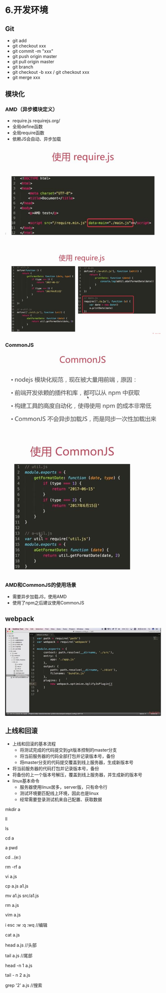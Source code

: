 # 6.开发环境

## Git

* git add
* git checkout xxx
* git commit -m "xxx"
* git push origin master
* git pull origin master
* git branch
* git checkout -b xxx / git checkout xxx
* git merge xxx

## 模块化

### AMD（异步模块定义）

* require.js requirejs.org/
* 全局define函数
* 全局require函数
* 依赖JS会自动、异步加载

![](../.gitbook/assets/360截图20171007002556501.jpg)

![](../.gitbook/assets/360截图20171007002532499.jpg)

### CommonJS

![](../.gitbook/assets/360截图20171007005712103.jpg)

![](../.gitbook/assets/360截图20171007005727586.jpg)

### AMD和CommonJS的使用场景

* 需要异步加载JS，使用AMD
* 使用了npm之后建议使用CommonJS

## webpack

![](../.gitbook/assets/360截图20171007014648314.jpg)

## 上线和回滚

* 上线和回滚的基本流程
  * 将测试完成的代码提交到git版本控制的master分支
  * 将当前服务器的代码全部打包并记录版本号，备份
  * 将master分支的代码提交覆盖到线上服务器，生成新版本号
* 将当前服务器的代码打包并记录版本号，备份
* 将备份的上一个版本号解压，覆盖到线上服务器，并生成新的版本号
* linux基本命令
  * 服务器使用linux居多，server版，只有命令行
  * 测试环境要匹配线上环境，因此也是linux
  * 经常需要登录测试机来自己配置、获取数据

mkdir a

ll

ls

cd a

a pwd

cd ..\(e:\)

rm -rf a

vi a.js

cp a.js a1.js

mv a1.js src/a1.js

rm a.js

vim a.js

i esc :w :q :wq //编辑

cat a.js

head a.js //头部

tail a.js //尾部

head -n 1 a.js

tail - n 2 a.js

grep '2' a.js //搜索

